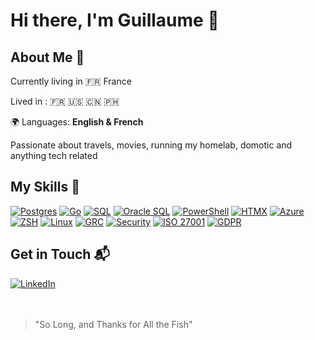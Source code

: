 # Hi there, I'm Guillaume 👋

## About Me 🚀

Currently living in 🇫🇷 France

Lived in :
🇫🇷 🇺🇸 🇨🇳 🇵🇭

🌍 Languages: **English & French**

Passionate about travels, movies, running my homelab, domotic and anything tech related

## My Skills 🧠
[![Postgres](https://img.shields.io/badge/PostgreSQL-316192?style=for-the-badge&logo=postgresql&logoColor=white)](https://www.postgresql.org/)
[![Go](https://img.shields.io/badge/Go-00ADD8?style=for-the-badge&logo=go&logoColor=white)](https://golang.org/)
[![SQL](https://img.shields.io/badge/SQL-4479A1?style=for-the-badge&logo=sql&logoColor=white)](https://en.wikipedia.org/wiki/SQL)
[![Oracle SQL](https://img.shields.io/badge/Oracle_SQL-F80000?style=for-the-badge&logo=oracle&logoColor=white)](https://www.oracle.com/database/technologies/appdev/sqldeveloper-landing.html)
[![PowerShell](https://img.shields.io/badge/PowerShell-5391FE?style=for-the-badge&logo=powershell&logoColor=white)](https://docs.microsoft.com/en-us/powershell/)
[![HTMX](https://img.shields.io/badge/HTMX-0c4b8d?style=for-the-badge&logo=htmx&logoColor=white)](https://htmx.org/)
[![Azure](https://img.shields.io/badge/Azure-0078D4?style=for-the-badge&logo=microsoft-azure&logoColor=white)](https://azure.microsoft.com/)
[![ZSH](https://img.shields.io/badge/ZSH-000000?style=for-the-badge&logo=gnu-bash&logoColor=white)](https://www.zsh.org/)
[![Linux](https://img.shields.io/badge/Linux-FCC624?style=for-the-badge&logo=linux&logoColor=black)](https://www.kernel.org/)
[![GRC](https://img.shields.io/badge/GRC-008080?style=for-the-badge&logo=grc&logoColor=white)](https://en.wikipedia.org/wiki/Governance,_risk_management,_and_compliance)
[![Security](https://img.shields.io/badge/Security-FFA500?style=for-the-badge&logo=security&logoColor=white)](https://en.wikipedia.org/wiki/Computer_security)
[![ISO 27001](https://img.shields.io/badge/ISO%2027001-0033A0?style=for-the-badge&logo=iso-27001&logoColor=white)](https://en.wikipedia.org/wiki/ISO/IEC_27001)
[![GDPR](https://img.shields.io/badge/GDPR-0044AA?style=for-the-badge&logo=gdpr&logoColor=white)](https://en.wikipedia.org/wiki/General_Data_Protection_Regulation)

<!--[![LinkedIn](https://img.shields.io/badge/LinkedIn-0077B5?style=for-the-badge&logo=linkedin&logoColor=white)](https://www.linkedin.com/in/consultant42/)-->

## Get in Touch 📬
<a href="https://www.linkedin.com/in/guigui42/" target="_blank">
    <img src="https://img.shields.io/badge/LinkedIn-0077B5?style=for-the-badge&logo=linkedin&logoColor=white" alt="LinkedIn">
</a>

<br />
<br />
<br />

> "So Long, and Thanks for All the Fish"


    
